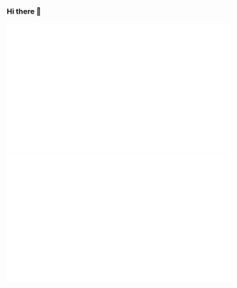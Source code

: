 ### Hi there 👋

<!--
◻️  I’m currently working on audio plugins in JUCE<br />◻️  I’m currently learning JS and Kotlin
- 🔭 I’m currently working on 
- 🌱 I’m currently learning ...
- 👯 I’m looking to collaborate on ...
- 🤔 I’m looking for help with ...
- 💬 Ask me about ...
- 📫 How to reach me: ...
- 😄 Pronouns: ...
- ⚡ Fun fact: ...
![CodeWars](https://www.codewars.com/users/jarekopaczewski/badges/large)<br />
!
-->
![Lang](https://github.com/jarekkopaczewski/Stats/blob/e016b42c039e5d045fd038531f49913b2823be45/generated/languages.svg) 
![Stats](https://github.com/jarekkopaczewski/Stats/blob/e016b42c039e5d045fd038531f49913b2823be45/generated/overview.svg)



